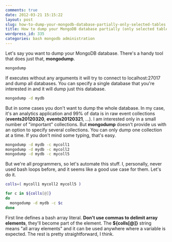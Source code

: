 ```yaml
---
comments: true
date: 2012-03-21 15:15:22
layout: post
slug: how-to-dump-your-mongodb-database-partially-only-selected-tables
title: How to dump your MongoDB database partially (only selected tables)
wordpress_id: 335
categories: bash mongodb administration
---
```


Let's say you want to dump your MongoDB database. There's a handy tool that does just that, **mongodump**.

``` bash
mongodump
```

If executes without any arguments it will try to connect to localhost:27017 and dump all databases. You can specify a single database that you're interested in and it will dump just this database.

``` bash
mongodump -d mydb
```

But in some cases you don't want to dump the whole database. In my case, it's an analytics application and 99% of data is in raw event collections (**events20120320**, **events20120321**, ...). I am interested only in a small number of "important" collections. But **mongodump** doesn't provide us with an option to specify several collections. You can only dump one collection at a time. If you don't mind some typing, that's easy.

``` bash
mongodump -d mydb -c mycoll1
mongodump -d mydb -c mycoll2
mongodump -d mydb -c mycoll5
```

But we're all programmers, so let's automate this stuff. I, personally, never used bash loops before, and it seems like a good use case for them. Let's do it.

``` bash
colls=( mycoll1 mycoll2 mycoll5 )

for c in ${colls[@]}
do
  mongodump -d mydb -c $c
done
```

First line defines a bash array literal. **Don't use commas to delimit array elements**, they'll become part of the element. The **${colls[@]}** string means "all array elements" and it can be used anywhere where a variable is expected. The rest is pretty straightforward, I think.



